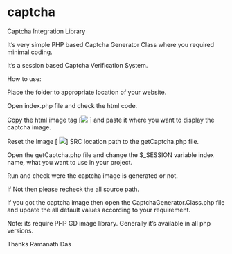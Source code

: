 captcha
=======
Captcha Integration Library

It’s very simple PHP based Captcha Generator Class where you required minimal coding. 

It’s a session based Captcha Verification System.

How to use:

Place the folder to appropriate location of your website.

Open index.php file and check the html code. 

Copy the html image tag [<img  src=””  /> ] and paste it where you want to display the captcha image.

Reset the Image [ <img src=”” >] SRC location path to the getCaptcha.php file.

Open the getCaptcha.php file and change the $_SESSION variable index name, what you want to use in your project.

Run and check were the captcha image is generated or not.

If Not then please recheck the all source path.

If you got the captcha image then open the CaptchaGenerator.Class.php file and update the all default values according to your requirement.

Note:  its require PHP GD image library. Generally it’s available in all php versions.

Thanks
Ramanath Das
  


